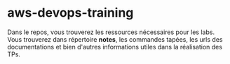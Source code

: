 # aws-devops-training

Dans le repos, vous trouverez les ressources nécessaires pour les labs.
Vous trouverez dans répertoire  **notes**, les commandes tapées, les urls des documentations
et bien d'autres informations utiles dans la réalisation des TPs.